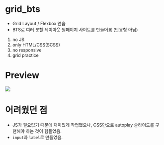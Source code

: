 # grid_bts
- Grid Layout / Flexbox 연습
- BTS로 여러 분할 레이아웃 원페이지 사이트를 만들어봄 (반응형 아님)

1. no JS
2. only HTML/CSS(SCSS)
3. no responsive
4. grid practice

# Preview
<img src="https://user-images.githubusercontent.com/97646713/209969872-5429f657-b509-4f37-b733-a20e8c9ce218.png">

# 어려웠던 점

- JS가 필요없기 때문에 재미있게 작업했으나, CSS만으로 autoplay 슬라이드를 구현해야 하는 것이 힘들었음.
- `input`과 `label`로 만들었음.


